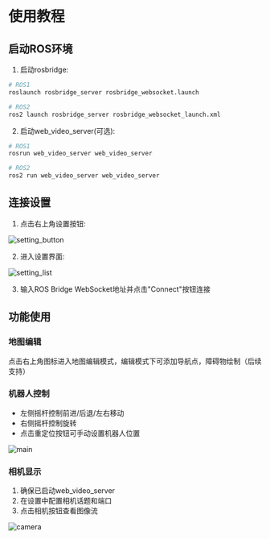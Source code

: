 # 使用教程

## 启动ROS环境

1. 启动rosbridge:

```bash
# ROS1
roslaunch rosbridge_server rosbridge_websocket.launch

# ROS2
ros2 launch rosbridge_server rosbridge_websocket_launch.xml
```

2. 启动web_video_server(可选):

```bash
# ROS1
rosrun web_video_server web_video_server

# ROS2
ros2 run web_video_server web_video_server
```

## 连接设置

1. 点击右上角设置按钮:

![setting_button](../doc/image/setting_button.png)

2. 进入设置界面:

![setting_list](../doc/image/setting_list.png)

3. 输入ROS Bridge WebSocket地址并点击"Connect"按钮连接

## 功能使用

### 地图编辑

点击右上角图标进入地图编辑模式，编辑模式下可添加导航点，障碍物绘制（后续支持）

### 机器人控制

- 左侧摇杆控制前进/后退/左右移动
- 右侧摇杆控制旋转
- 点击重定位按钮可手动设置机器人位置

![main](../doc/image/main.gif)

### 相机显示

1. 确保已启动web_video_server
2. 在设置中配置相机话题和端口
3. 点击相机按钮查看图像流

![camera](../doc/image/camera.png) 